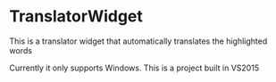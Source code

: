 # TranslatorWidget
This is a translator widget that automatically translates the highlighted words

Currently it only supports Windows.
This is a project built in VS2015
